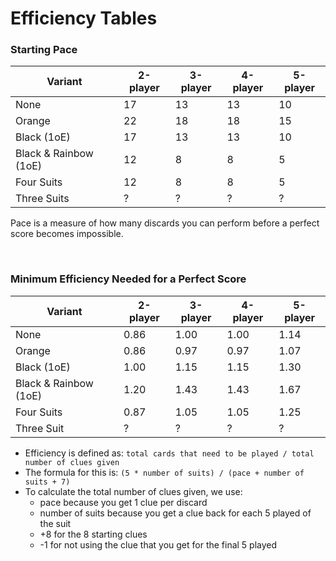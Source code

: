 # Efficiency Tables

### Starting Pace

| Variant               | 2-player | 3-player | 4-player | 5-player |
| --------------------- | -------- | -------- | -------- | -------- |
| None                  | 17       | 13       | 13       | 10       |
| Orange                | 22       | 18       | 18       | 15       |
| Black (1oE)           | 17       | 13       | 13       | 10       |
| Black & Rainbow (1oE) | 12       | 8        | 8        | 5        |
| Four Suits            | 12       | 8        | 8        | 5        |
| Three Suits           | ?        | ?        | ?        | ?        |

Pace is a measure of how many discards you can perform before a perfect score becomes impossible.

<br />

### Minimum Efficiency Needed for a Perfect Score

| Variant               | 2-player | 3-player | 4-player | 5-player |
| --------------------- | -------- | -------- | -------- | -------- |
| None                  | 0.86     | 1.00     | 1.00     | 1.14     |
| Orange                | 0.86     | 0.97     | 0.97     | 1.07     |
| Black (1oE)           | 1.00     | 1.15     | 1.15     | 1.30     |
| Black & Rainbow (1oE) | 1.20     | 1.43     | 1.43     | 1.67     |
| Four Suits            | 0.87     | 1.05     | 1.05     | 1.25     |
| Three Suit            | ?        | ?        | ?        | ?        |

* Efficiency is defined as: `total cards that need to be played / total number of clues given`
* The formula for this is: `(5 * number of suits) / (pace + number of suits + 7)`
* To calculate the total number of clues given, we use:
  * pace because you get 1 clue per discard
  * number of suits because you get a clue back for each 5 played of the suit
  * +8 for the 8 starting clues
  * -1 for not using the clue that you get for the final 5 played
